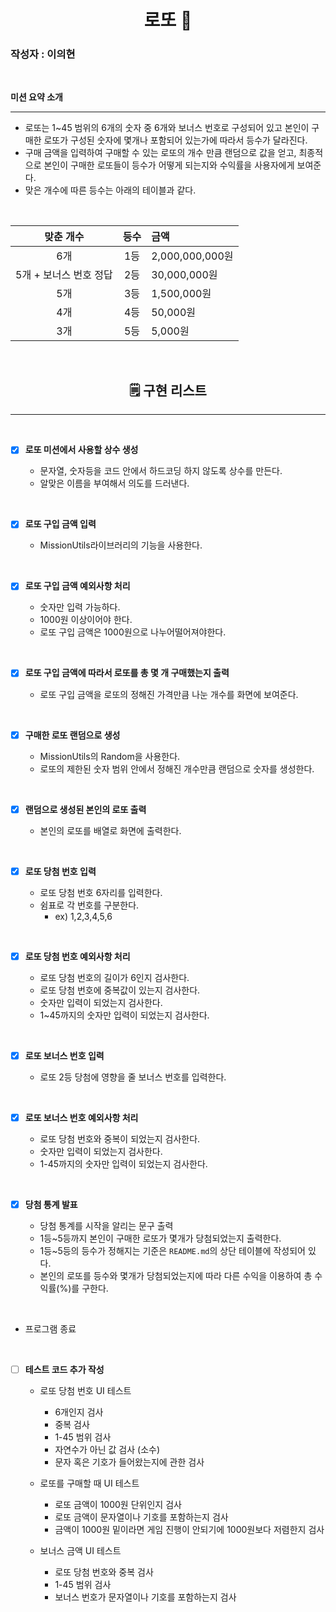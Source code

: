 <div align="center">

# **로또 🎱**

</div>

### 작성자 : 이의현

<br/>

**미션 요약 소개**

---

- 로또는 1~45 범위의 6개의 숫자 중 6개와 보너스 번호로 구성되어 있고 본인이 구매한 로또가 구성된 숫자에 몇개나 포함되어 있는가에 따라서 등수가 달라진다.
- 구매 금액을 입력하여 구매할 수 있는 로또의 개수 만큼 랜덤으로 값을 얻고, 최종적으로 본인이 구매한 로또들이 등수가 어떻게 되는지와 수익률을 사용자에게 보여준다.
- 맞은 개수에 따른 등수는 아래의 테이블과 같다.

<br/>

|       맞춘 개수        | 등수 | 금액            |
| :--------------------: | :--: | :-------------- |
|          6개           | 1등  | 2,000,000,000원 |
| 5개 + 보너스 번호 정답 | 2등  | 30,000,000원    |
|          5개           | 3등  | 1,500,000원     |
|          4개           | 4등  | 50,000원        |
|          3개           | 5등  | 5,000원         |

<br/>

<div align="center">

## **🗒 구현 리스트**

</div>

---

<br/>

- [x] **로또 미션에서 사용할 상수 생성**

  - 문자열, 숫자등을 코드 안에서 하드코딩 하지 않도록 상수를 만든다.
  - 알맞은 이름을 부여해서 의도를 드러낸다.

<br/>

- [x] **로또 구입 금액 입력**

  - MissionUtils라이브러리의 기능을 사용한다.

<br/>

- [x] **로또 구입 금액 예외사항 처리**

  - 숫자만 입력 가능하다.
  - 1000원 이상이어야 한다.
  - 로또 구입 금액은 1000원으로 나누어떨어져야한다.

<br/>

- [x] **로또 구입 금액에 따라서 로또를 총 몇 개 구매했는지 출력**

  - 로또 구입 금액을 로또의 정해진 가격만큼 나눈 개수를 화면에 보여준다.

<br/>

- [x] **구매한 로또 랜덤으로 생성**

  - MissionUtils의 Random을 사용한다.
  - 로또의 제한된 숫자 범위 안에서 정해진 개수만큼 랜덤으로 숫자를 생성한다.

<br/>

- [x] **랜덤으로 생성된 본인의 로또 출력**

  - 본인의 로또를 배열로 화면에 출력한다.

<br/>

- [x] **로또 당첨 번호 입력**

  - 로또 당첨 번호 6자리를 입력한다.
  - 쉼표로 각 번호를 구분한다.
    - ex) 1,2,3,4,5,6

<br/>

- [x] **로또 당첨 번호 예외사항 처리**

  - 로또 당첨 번호의 길이가 6인지 검사한다.
  - 로또 당첨 번호에 중복값이 있는지 검사한다.
  - 숫자만 입력이 되었는지 검사한다.
  - 1~45까지의 숫자만 입력이 되었는지 검사한다.

<br/>

- [x] **로또 보너스 번호 입력**

  - 로또 2등 당첨에 영향을 줄 보너스 번호를 입력한다.

<br/>

- [x] **로또 보너스 번호 예외사항 처리**

  - 로또 당첨 번호와 중복이 되었는지 검사한다.
  - 숫자만 입력이 되었는지 검사한다.
  - 1-45까지의 숫자만 입력이 되었는지 검사한다.

<br/>

- [x] **당첨 통계 발표**

  - 당첨 통계를 시작을 알리는 문구 출력
  - 1등~5등까지 본인이 구매한 로또가 몇개가 당첨되었는지 출력한다.
  - 1등~5등의 등수가 정해지는 기준은 `README.md`의 상단 테이블에 작성되어 있다.
  - 본인의 로또를 등수와 몇개가 당첨되었는지에 따라 다른 수익을 이용하여 총 수익률(%)를 구한다.

<br/>

- 프로그램 종료

<br/>

- [ ] **테스트 코드 추가 작성**

  - 로또 당첨 번호 UI 테스트

    - 6개인지 검사
    - 중복 검사
    - 1-45 범위 검사
    - 자연수가 아닌 값 검사 (소수)
    - 문자 혹은 기호가 들어왔는지에 관한 검사

  - 로또를 구매할 때 UI 테스트

    - 로또 금액이 1000원 단위인지 검사
    - 로또 금액이 문자열이나 기호를 포함하는지 검사
    - 금액이 1000원 밑이라면 게임 진행이 안되기에 1000원보다 저렴한지 검사

  - 보너스 금액 UI 테스트

    - 로또 당첨 번호와 중복 검사
    - 1-45 범위 검사
    - 보너스 번호가 문자열이나 기호를 포함하는지 검사
